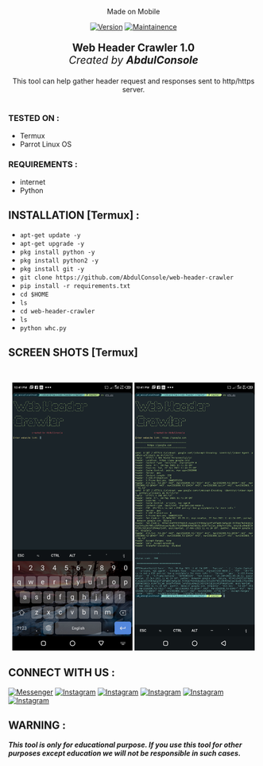 <p align="center">
Made on Mobile
</p>
<p align="center">
<a href="https://bit.ly/2BNk3P1"><img title="Version" src="https://img.shields.io/badge/Version-1.0-green.svg?style=flat-square"></a>
<a href="https://bit.ly/2BNk3P1"><img title="Maintainence" src="https://img.shields.io/badge/Maintained%3F-yes-green.svg"></a>
</p>
<p align="center" style="font-size:1.5em">
<b>Web Header Crawler 1.0</b>
<br>
<i>Created by <b>AbdulConsole</b></i>
</p>
<p align="center">
This tool can help gather header request and responses sent to http/https server.
</p>

#
### TESTED ON :
* Termux
* Parrot Linux OS
### REQUIREMENTS :
* internet
* Python

## INSTALLATION [Termux] :

* `apt-get update -y`
* `apt-get upgrade -y`
* `pkg install python -y`
* `pkg install python2 -y`
* `pkg install git -y`
* `git clone https://github.com/AbdulConsole/web-header-crawler`
* `pip install -r requirements.txt`
* `cd $HOME`
* `ls`
* `cd web-header-crawler`
* `ls`
* `python whc.py`

## SCREEN SHOTS [Termux]

<br>
<p align="center">
<img width="48%" src="https://raw.githubusercontent.com/AbdulConsole/web-header-crawler/master/1622202060066.png"/>
<img width="48%" src="https://raw.githubusercontent.com/AbdulConsole/web-header-crawler/master/1622202092609.png"/>
</p>

## CONNECT WITH US :

[![Messenger](https://img.shields.io/badge/Chat-Messenger-blue?style=for-the-badge&logo=messenger)](https://m.me/abdull.console)
[![Instagram](https://img.shields.io/badge/INSTAGRAM-FOLLOW-red?style=for-the-badge&logo=instagram)](https://www.instagram.com/Abdulconsole/)
[![Instagram](https://img.shields.io/badge/WEBSITE-VISIT-yellow?style=for-the-badge&logo=blogger)](https://abdulconsole.github.io/)
[![Instagram](https://img.shields.io/badge/LINKEDIN-CONNECT-red?style=for-the-badge&logo=linkedin)](https://www.linkedin.com/mwlite/in/abdul-console-378694162)
[![Instagram](https://img.shields.io/badge/FACEBOOK-LIKE-red?style=for-the-badge&logo=facebook)](https://www.facebook.com/abdull.console)
[![Instagram](https://img.shields.io/badge/WHATSAPP-JOINGROUP-red?style=for-the-badge&logo=whatsapp)](https://chat.whatsapp.com/K2bmXza3vudG8ZM9MrWCmY)

## WARNING : 
***This tool is only for educational purpose. If you use this tool for other purposes except education we will not be responsible in such cases.***
